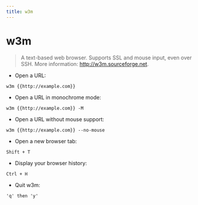 ```yaml
---
title: w3m
---
```

# w3m

> A text-based web browser.
> Supports SSL and mouse input, even over SSH.
> More information: <http://w3m.sourceforge.net>.

- Open a URL:

`w3m {{http://example.com}}`

- Open a URL in monochrome mode:

`w3m {{http://example.com}} -M`

- Open a URL without mouse support:

`w3m {{http://example.com}} --no-mouse`

- Open a new browser tab:

`Shift + T`

- Display your browser history:

`Ctrl + H`

- Quit w3m:

`'q' then 'y'`
